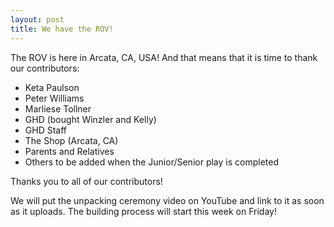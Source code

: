 ```yaml
---
layout: post
title: We have the ROV!
---
```


The ROV is here in Arcata, CA, USA! And that means that it is time to thank our contributors:

* Keta Paulson
* Peter Williams
* Marliese Tollner
* GHD (bought Winzler and Kelly)
* GHD Staff
* The Shop (Arcata, CA)
* Parents and Relatives
* Others to be added when the Junior/Senior play is completed

Thanks you to all of our contributors!  

We will put the unpacking ceremony video on YouTube and link to it as soon as it uploads.
The building process will start this week on Friday!